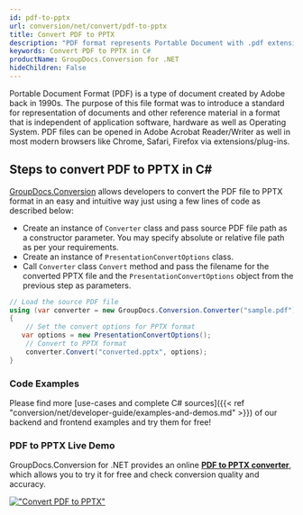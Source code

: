 ```yaml
---
id: pdf-to-pptx
url: conversion/net/convert/pdf-to-pptx
title: Convert PDF to PPTX
description: "PDF format represents Portable Document with .pdf extension. Learn how to convert PDF to PPTX file programmatically in C# language using GroupDocs.Conversion for .NET library."
keywords: Convert PDF to PPTX in C#
productName: GroupDocs.Conversion for .NET
hideChildren: False
---
```


Portable Document Format (PDF) is a type of document created by Adobe back in 1990s. The purpose of this file format was to introduce a standard for representation of documents and other reference material in a format that is independent of application software, hardware as well as Operating System. PDF files can be opened in Adobe Acrobat Reader/Writer as well in most modern browsers like Chrome, Safari, Firefox via extensions/plug-ins.

## Steps to convert PDF to PPTX in C#

[GroupDocs.Conversion](https://products.groupdocs.com/conversion/net) allows developers to convert the PDF file to PPTX format in an easy and intuitive way just using a few lines of code as described below:

* Create an instance of `Converter` class and pass source PDF file path as a constructor parameter. You may specify absolute or relative file path as per your requirements. 
* Create an instance of `PresentationConvertOptions` class.
* Call `Converter` class `Convert` method and pass the filename for the converted PPTX file and the `PresentationConvertOptions` object from the previous step as parameters.

```csharp
// Load the source PDF file
using (var converter = new GroupDocs.Conversion.Converter("sample.pdf"))
{
    // Set the convert options for PPTX format
   var options = new PresentationConvertOptions();
    // Convert to PPTX format
    converter.Convert("converted.pptx", options);
}
```

### Code Examples

Please find more [use-cases and complete C# sources]({{< ref "conversion/net/developer-guide/examples-and-demos.md" >}}) of our backend and frontend examples and try them for free!

### PDF to PPTX Live Demo

GroupDocs.Conversion for .NET provides an online [**PDF to PPTX converter**](https://products.groupdocs.app/conversion/pdf-to-pptx), which allows you to try it for free and check conversion quality and accuracy.

[!["Convert PDF to PPTX"](conversion/net/images/convert-to-pptx/convert-pdf-to-pptx.png)](https://products.groupdocs.app/conversion/pdf-to-pptx)
